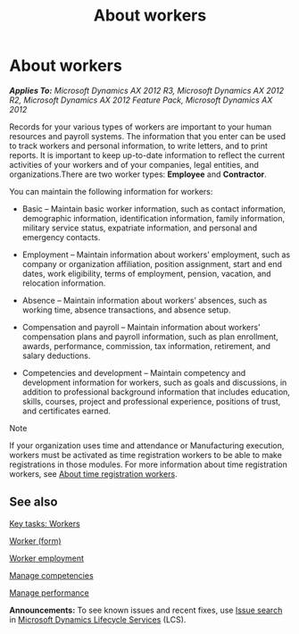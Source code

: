 ﻿---
title: About workers
TOCTitle: About workers
ms:assetid: bd5eb624-4b1f-4c7c-863d-e5a54b037517
ms:mtpsurl: https://technet.microsoft.com/en-us/library/Hh242776(v=AX.60)
ms:contentKeyID: 36059154
ms.date: 04/18/2014
mtps_version: v=AX.60
---

# About workers 


_**Applies To:** Microsoft Dynamics AX 2012 R3, Microsoft Dynamics AX 2012 R2, Microsoft Dynamics AX 2012 Feature Pack, Microsoft Dynamics AX 2012_

Records for your various types of workers are important to your human resources and payroll systems. The information that you enter can be used to track workers and personal information, to write letters, and to print reports. It is important to keep up-to-date information to reflect the current activities of your workers and of your companies, legal entities, and organizations.There are two worker types: **Employee** and **Contractor**.

You can maintain the following information for workers:

  - Basic – Maintain basic worker information, such as contact information, demographic information, identification information, family information, military service status, expatriate information, and personal and emergency contacts.

  - Employment – Maintain information about workers’ employment, such as company or organization affiliation, position assignment, start and end dates, work eligibility, terms of employment, pension, vacation, and relocation information.

  - Absence – Maintain information about workers’ absences, such as working time, absence transactions, and absence setup.

  - Compensation and payroll – Maintain information about workers’ compensation plans and payroll information, such as plan enrollment, awards, performance, commission, tax information, retirement, and salary deductions.

  - Competencies and development – Maintain competency and development information for workers, such as goals and discussions, in addition to professional background information that includes education, skills, courses, project and professional experience, positions of trust, and certificates earned.


> [!NOTE]
> <P>If your organization uses time and attendance or Manufacturing execution, workers must be activated as time registration workers to be able to make registrations in those modules. For more information about time registration workers, see <A href="about-time-registration-workers.md">About time registration workers</A>.</P>



## See also

[Key tasks: Workers](key-tasks-workers.md)

[Worker (form)](https://technet.microsoft.com/en-us/library/hh209054\(v=ax.60\))

[Worker employment](worker-employment.md)

[Manage competencies](manage-competencies.md)

[Manage performance](manage-performance.md)

  
**Announcements:** To see known issues and recent fixes, use [Issue search](http://go.microsoft.com/fwlink/?linkid=389258) in [Microsoft Dynamics Lifecycle Services](http://go.microsoft.com/fwlink/?linkid=306505) (LCS).

